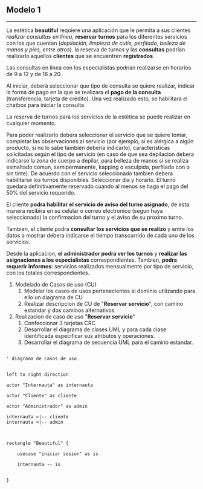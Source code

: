 
## Modelo 1

----

La estética **beautiful** requiere una aplicación que le permita a sus clientes *realizar consultas en linea*, **reservar turnos** para los diferentes servicios con los que cuentan (*depilación, limpieza de cutis, perfilado, belleza de manos y pies, entre otros*). la reserva de turnos y las **consultas** podrían realizarlo aquellos **clientes** que se encuentren **registrados**.

Las consultas en linea  con los especialistas podrían realizarse en horarios de 9 a 12 y de 16 a 20.

Al iniciar, deberá seleccionar que tipo de consulta se quiere realizar, indicar la forma de pago en la que se realizara el **pago de la consulta** (transferencia, tarjeta de crédito). Una vez realizado esto, se habilitara el chatbox para iniciar la consulta

La reserva de turnos para los servicios de la estética se puede realizar en cualquier momento.

Para poder realizarlo debera seleccionar el servicio que se quiere tomar, completar las observaciones al servicio (por ejemplo, si es alérgica a algún producto, si no lo sabe también debería indicarlo), características solicitadas según el tipo de servicio (en caso de que sea depilacion debera indicarse la zona de cuerpo a depilar, para belleza de manos si se realiza esmaltado comun, semipermanente, kapping o esculpida, perfilado con o sin tinte). De acuerdo con el servicio seleccionado tambien debera habilitarse los turnos disponibles.
Seleccionar dia y horario. El turno quedara definitivamente reservado cuando al menos se haga el pago del 50% del servicio requerido.

El cliente **podra habilitar el servicio de aviso del turno asignado**, de esta manera recibira en su celular o correo electronico (segun haya seleccionado) la confirmacion del turno y el aviso de su proximo turno. 

Tambien, el cliente podra **consultar los servicios que se realizo** y entre los datos a mostrar debera indicarse el tiempo transcurrido de cada uno de los servicios.

Desde la aplicacion, **el administrador podra ver los turnos** y **realizar las asignaciones a los especialistas** correspondientes. 
Tambien, **podra requerir informes**: servicios realizados mensualmente por tipo de servicio, con los totales correspondientes.

1. Modelado de Casos de uso (CU)
	1. Modelar los casos de usos pertenecientes al dominio utilizando para ello un diagrama de CU
	2. Realizar descripcion de CU de "**Reservar servicio**", con camino estandar y dos caminos alternativos
2. Realizacion de caso de uso "**Reservar servicio**"
	1. Confeccionar 3 tarjetas CRC
	2. Desarrollar el diagrama de clases UML y para cada clase identificada especificar sus atributos y operaciones.
	3. Desarrollar el diagrama de secuencia UML para el camino estandar.


```plantuml

' diagrama de casos de uso


left to right direction

actor "Internauta" as internauta

actor "Cliente" as cliente

actor "Administrador" as admin

internauta <|-- cliente
internauta <|-- admin



rectangle "Beautiful" {

    usecase "iniciar sesion" as is

    internauta -- is


}



```

